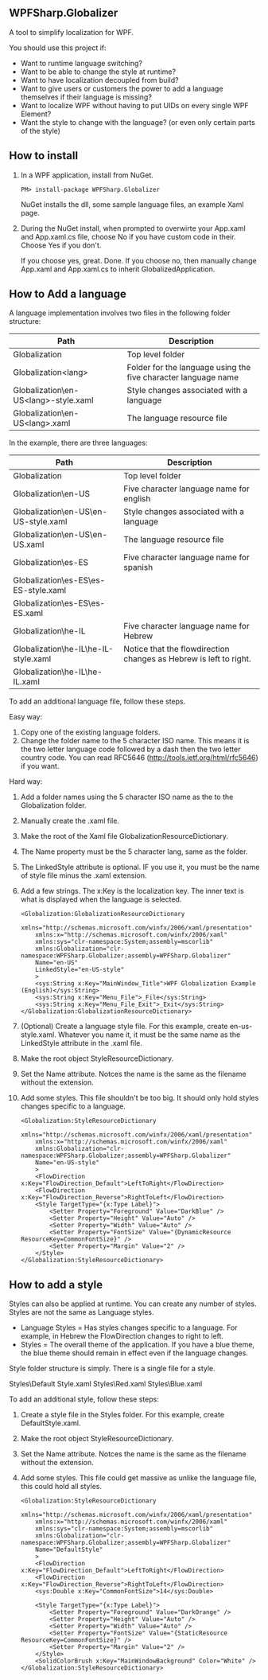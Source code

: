 ## WPFSharp.Globalizer ##

A tool to simplify localization for WPF.

You should use this project if:
* Want to runtime language switching? 
* Want to be able to change the style at runtime?
* Want to have localization decoupled from build?
* Want to give users or customers the power to add a language themselves if their language is missing?
* Want to localize WPF without having to put UIDs on every single WPF Element?
* Want the style to change with the language? (or even only certain parts of the style)

## How to install ##

1. In a WPF application, install from NuGet.

    ```
    PM> install-package WPFSharp.Globalizer
    ```

    NuGet installs the dll, some sample language files, an example Xaml page.
    
2. During the NuGet install, when prompted to overwirte your App.xaml and App.xaml.cs file, choose No if you have custom code in their. Choose Yes if you don't.

    If you choose yes, great. Done.
    If you choose no, then manually change App.xaml and App.xaml.cs to inherit GlobalizedApplication.

## How to Add a language ##

A language implementation involves two files in the following folder structure:

Path | Description
---- | ----
Globalization | Top level folder
Globalization\<lang> | Folder for the language using the five character language name
Globalization\en-US\<lang>-style.xaml | Style changes associated with a language 
Globalization\en-US\<lang>.xaml | The language resource file

In the example, there are three languages:

Path | Description
---- | ----
Globalization | Top level folder
Globalization\en-US | Five character language name for english
Globalization\en-US\en-US-style.xaml | Style changes associated with a language 
Globalization\en-US\en-US.xaml | The language resource file
Globalization\es-ES | Five character language name for spanish
Globalization\es-ES\es-ES-style.xaml  | 
Globalization\es-ES\es-ES.xaml | 
Globalization\he-IL | Five character language name for Hebrew
Globalization\he-IL\he-IL-style.xaml | Notice that the flowdirection changes as Hebrew is left to right.
Globalization\he-IL\he-IL.xaml  | 

To add an additional language file, follow these steps.

Easy way:

1. Copy one of the existing language folders.
2. Change the folder name to the 5 character ISO name. This means it is the two letter language code followed by a dash then the two letter country code. You can read RFC5646 (http://tools.ietf.org/html/rfc5646) if you want.

Hard way:

1. Add a folder names using the 5 character ISO name as the  to the Globalization folder. 
2. Manually create the <lang>.xaml file.
3. Make the root of the Xaml file GlobalizationResourceDictionary.
4. The Name property must be the 5 character lang, same as the folder.
5. The LinkedStyle attribute is optional. IF you use it, you must be the name of style file minus the .xaml extension.
6. Add a few strings. The x:Key is the localization key. The inner text is what is displayed when the language is selected.

    ```
    <Globalization:GlobalizationResourceDictionary 
        xmlns="http://schemas.microsoft.com/winfx/2006/xaml/presentation"
        xmlns:x="http://schemas.microsoft.com/winfx/2006/xaml"
        xmlns:sys="clr-namespace:System;assembly=mscorlib"
        xmlns:Globalization="clr-namespace:WPFSharp.Globalizer;assembly=WPFSharp.Globalizer"
        Name="en-US"
        LinkedStyle="en-US-style"
        >
        <sys:String x:Key="MainWindow_Title">WPF Globalization Example (English)</sys:String>
        <sys:String x:Key="Menu_File">_File</sys:String>
        <sys:String x:Key="Menu_File_Exit">_Exit</sys:String>
    </Globalization:GlobalizationResourceDictionary>
    ```
    
7. (Optional) Create a language style file. For this example, create en-us-style.xaml. Whatever you name it, it must be the same name as the LinkedStyle attribute in the <lang>.xaml file.
8. Make the root object StyleResourceDictionary.
9. Set the Name attribute. Notces the name is the same as the filename without the extension.
10. Add some styles. This file shouldn't be too big. It should only hold styles changes specific to a language.

    ```
    <Globalization:StyleResourceDictionary 
        xmlns="http://schemas.microsoft.com/winfx/2006/xaml/presentation"
        xmlns:x="http://schemas.microsoft.com/winfx/2006/xaml"
        xmlns:Globalization="clr-namespace:WPFSharp.Globalizer;assembly=WPFSharp.Globalizer"
        Name="en-US-style"
        >
        <FlowDirection x:Key="FlowDirection_Default">LeftToRight</FlowDirection>
        <FlowDirection x:Key="FlowDirection_Reverse">RightToLeft</FlowDirection>
        <Style TargetType="{x:Type Label}">
            <Setter Property="Foreground" Value="DarkBlue" />
            <Setter Property="Height" Value="Auto" />
            <Setter Property="Width" Value="Auto" />
            <Setter Property="FontSize" Value="{DynamicResource ResourceKey=CommonFontSize}" />
            <Setter Property="Margin" Value="2" />
        </Style>
    </Globalization:StyleResourceDictionary>
    ```

## How to add a style ##

Styles can also be applied at runtime. You can create any number of styles. Styles are not the same as Language styles.

* Language Styles = Has styles changes specific to a language. For example, in Hebrew the FlowDirection changes to right to left.
* Styles = The overall theme of the application. If you have a blue theme, the blue theme should remain in effect even if the language changes.

Style folder structure is simply. There is a single file for a style.

Styles\Default Style.xaml
Styles\Red.xaml
Styles\Blue.xaml

To add an additional style, follow these steps:

1. Create a style file in the Styles folder. For this example, create DefaultStyle.xaml.
2. Make the root object StyleResourceDictionary.
3. Set the Name attribute. Notces the name is the same as the filename without the extension.
4. Add some styles. This file could get massive as unlike the language file, this could hold all styles.

    ```
    <Globalization:StyleResourceDictionary 
        xmlns="http://schemas.microsoft.com/winfx/2006/xaml/presentation"
        xmlns:x="http://schemas.microsoft.com/winfx/2006/xaml"
        xmlns:sys="clr-namespace:System;assembly=mscorlib"
        xmlns:Globalization="clr-namespace:WPFSharp.Globalizer;assembly=WPFSharp.Globalizer" 
        Name="DefaultStyle"
        >
        <FlowDirection x:Key="FlowDirection_Default">LeftToRight</FlowDirection>
        <FlowDirection x:Key="FlowDirection_Reverse">RightToLeft</FlowDirection>
        <sys:Double x:Key="CommonFontSize">14</sys:Double>
    
        <Style TargetType="{x:Type Label}">
            <Setter Property="Foreground" Value="DarkOrange" />
            <Setter Property="Height" Value="Auto" />
            <Setter Property="Width" Value="Auto" />
            <Setter Property="FontSize" Value="{StaticResource ResourceKey=CommonFontSize}" />
            <Setter Property="Margin" Value="2" />
        </Style>
        <SolidColorBrush x:Key="MainWindowBackground" Color="White" />
    </Globalization:StyleResourceDictionary>
    ```

